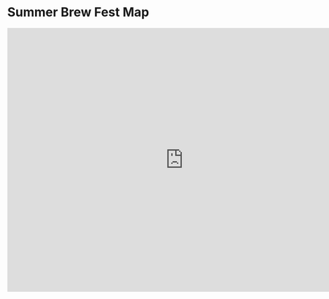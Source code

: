 # Summer Brew Fest Map

<iframe width="800" height="600" frameborder="0" allowfullscreen src="https://arcg.is/05COiz"></iframe>
